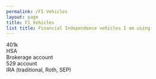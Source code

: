 ```yaml
---
permalink: /FI Vehicles
layout: page
title: FI Vehicles
list title: Financial Independence vehicles I am using
---
```



401k
<br>
HSA
<br>
Brokerage account
<br>
529 account
<br>
IRA (traditional, Roth, SEP)
